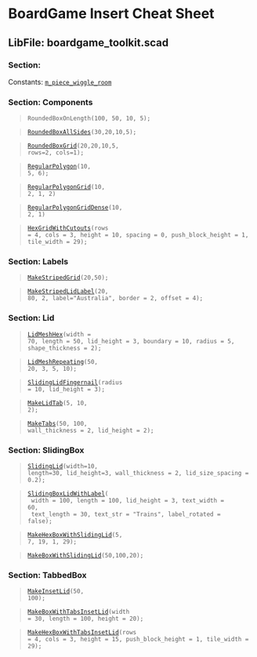 # BoardGame Insert Cheat Sheet

## LibFile: boardgame\_toolkit.scad

### Section: 

Constants: [`m_piece_wiggle_room`](boardgame_toolkit.scad#constant-m_piece_wiggle_room)

### Section: Components

><code>RoundedBoxOnLength(100, 50, 10, 5);</code>  

><code>[RoundedBoxAllSides](boardgame_toolkit.scad#module-roundedboxallsides)(30,20,10,5);</code>  

><code>[RoundedBoxGrid](boardgame_toolkit.scad#module-roundedboxgrid)(20,20,10,5, rows=2, cols=1);</code>  

><code>[RegularPolygon](boardgame_toolkit.scad#module-regularpolygon)(10, 5, 6);</code>  

><code>[RegularPolygonGrid](boardgame_toolkit.scad#module-regularpolygongrid)(10, 2, 1, 2)</code>  

><code>[RegularPolygonGridDense](boardgame_toolkit.scad#module-regularpolygongriddense)(10, 2, 1)</code>  

><code>[HexGridWithCutouts](boardgame_toolkit.scad#module-hexgridwithcutouts)(rows = 4, cols = 3, height = 10, spacing = 0, push\_block\_height = 1, tile\_width = 29);</code>  


### Section: Labels

><code>[MakeStripedGrid](boardgame_toolkit.scad#module-makestripedgrid)(20,50);</code>  

><code>[MakeStripedLidLabel](boardgame_toolkit.scad#module-makestripedlidlabel)(20, 80, 2, label="Australia", border = 2, offset = 4);</code>  


### Section: Lid

><code>[LidMeshHex](boardgame_toolkit.scad#module-lidmeshhex)(width = 70, length = 50, lid\_height = 3, boundary = 10, radius = 5, shape\_thickness = 2);</code>  

><code>[LidMeshRepeating](boardgame_toolkit.scad#module-lidmeshrepeating)(50, 20, 3, 5, 10);</code>  

><code>[SlidingLidFingernail](boardgame_toolkit.scad#module-slidinglidfingernail)(radius = 10, lid\_height = 3);</code>  

><code>[MakeLidTab](boardgame_toolkit.scad#module-makelidtab)(5, 10, 2);</code>  

><code>[MakeTabs](boardgame_toolkit.scad#module-maketabs)(50, 100, wall\_thickness = 2, lid\_height = 2);</code>  


### Section: SlidingBox

><code>[SlidingLid](boardgame_toolkit.scad#module-slidinglid)(width=10, length=30, lid\_height=3, wall\_thickness = 2, lid\_size\_spacing = 0.2);</code>  

><code>[SlidingBoxLidWithLabel](boardgame_toolkit.scad#module-slidingboxlidwithlabel)(</code>  
><code>    width = 100, length = 100, lid\_height = 3, text\_width = 60,</code>  
><code>    text\_length = 30, text\_str = "Trains", label\_rotated = false);</code>  

><code>[MakeHexBoxWithSlidingLid](boardgame_toolkit.scad#module-makehexboxwithslidinglid)(5, 7, 19, 1, 29);</code>  

><code>[MakeBoxWithSlidingLid](boardgame_toolkit.scad#module-makeboxwithslidinglid)(50,100,20);</code>  


### Section: TabbedBox

><code>[MakeInsetLid](boardgame_toolkit.scad#module-makeinsetlid)(50, 100);</code>  

><code>[MakeBoxWithTabsInsetLid](boardgame_toolkit.scad#module-makeboxwithtabsinsetlid)(width = 30, length = 100, height = 20);</code>  

><code>[MakeHexBoxWithTabsInsetLid](boardgame_toolkit.scad#module-makehexboxwithtabsinsetlid)(rows = 4, cols = 3, height = 15, push\_block\_height = 1, tile\_width = 29);</code>  



